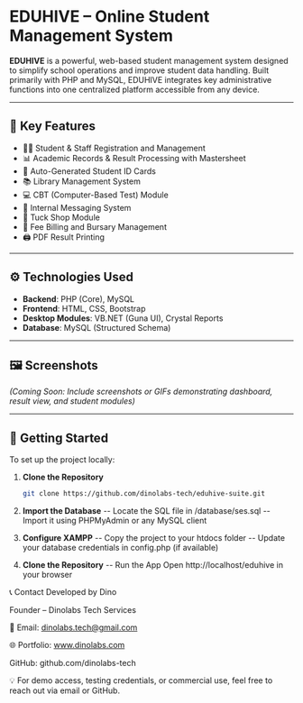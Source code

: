 # EDUHIVE – Online Student Management System

**EDUHIVE** is a powerful, web-based student management system designed to simplify school operations and improve student data handling. Built primarily with PHP and MySQL, EDUHIVE integrates key administrative functions into one centralized platform accessible from any device.

---

## 🧩 Key Features
- 👩‍🎓 Student & Staff Registration and Management  
- 📊 Academic Records & Result Processing with Mastersheet  
- 🪪 Auto-Generated Student ID Cards  
- 📚 Library Management System  
- 💻 CBT (Computer-Based Test) Module  
- 💬 Internal Messaging System  
- 🛒 Tuck Shop Module  
- 🧾 Fee Billing and Bursary Management  
- 🖨️ PDF Result Printing

---

## ⚙️ Technologies Used
- **Backend**: PHP (Core), MySQL  
- **Frontend**: HTML, CSS, Bootstrap  
- **Desktop Modules**: VB.NET (Guna UI), Crystal Reports  
- **Database**: MySQL (Structured Schema)

---

## 🖼️ Screenshots
<!-- Add your screenshots here -->
*(Coming Soon: Include screenshots or GIFs demonstrating dashboard, result view, and student modules)*

---

## 🚀 Getting Started

To set up the project locally:

1. **Clone the Repository**
   ```bash
   git clone https://github.com/dinolabs-tech/eduhive-suite.git

2. **Import the Database**
-- Locate the SQL file in /database/ses.sql
-- Import it using PHPMyAdmin or any MySQL client

3. **Configure XAMPP**
-- Copy the project to your htdocs folder
-- Update your database credentials in config.php (if available)

4. **Clone the Repository**
-- Run the App Open http://localhost/eduhive in your browser


📞 Contact
Developed by Dino

Founder – Dinolabs Tech Services

📧 Email: dinolabs.tech@gmail.com

🌐 Portfolio: www.dinolabs.com 

GitHub: github.com/dinolabs-tech

💡 For demo access, testing credentials, or commercial use, feel free to reach out via email or GitHub.